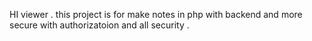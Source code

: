 HI viewer . this project is for make notes in php with backend and more secure with authorizatoion and all security .
